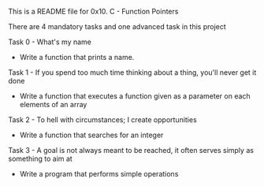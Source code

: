 This is a README file for 0x10. C - Function Pointers

There are 4 mandatory tasks and one advanced task in this project

Task 0 - What's my name
 - Write a function that prints a name.

Task 1 - If you spend too much time thinking about a thing, you'll never
get it done
 - Write a function that executes a function given as a parameter on each
 elements of an array

Task 2 - To hell with circumstances; I create opportunities
 - Write a function that searches for an integer

Task 3 - A goal is not always meant to be reached, it often serves simply as
something to aim at
 - Write a program that performs simple operations
 
